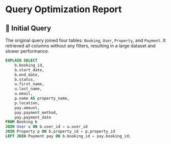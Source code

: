 # Query Optimization Report

## 🔹 Initial Query
The original query joined four tables: `Booking`, `User`, `Property`, and `Payment`.
It retrieved all columns without any filters, resulting in a large dataset and slower performance.

```sql
EXPLAIN SELECT 
    b.booking_id,
    b.start_date,
    b.end_date,
    b.status,
    u.first_name,
    u.last_name,
    u.email,
    p.name AS property_name,
    p.location,
    pay.amount,
    pay.payment_method,
    pay.payment_date
FROM Booking b
JOIN User u ON b.user_id = u.user_id
JOIN Property p ON b.property_id = p.property_id
LEFT JOIN Payment pay ON b.booking_id = pay.booking_id;
